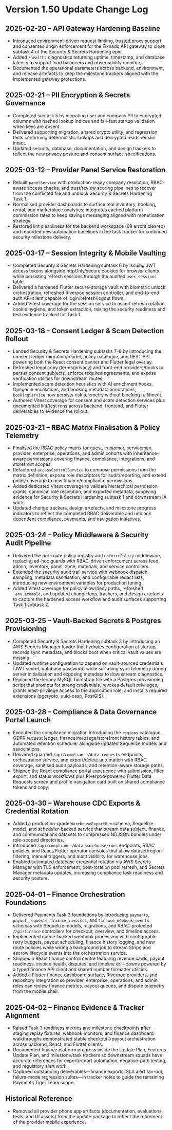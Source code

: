 # Version 1.50 Update Change Log

## 2025-02-20 – API Gateway Hardening Baseline
- Introduced environment-driven request limiting, trusted proxy support, and consented origin enforcement for the Fixnado API gateway to close subtask 4 of the Security & Secrets Hardening epic.
- Added `/healthz` diagnostics returning uptime, timestamp, and database latency to support load balancers and observability monitors.
- Documented the operational parameters across backend, environment, and release artefacts to keep the milestone trackers aligned with the implemented gateway protections.

## 2025-02-21 – PII Encryption & Secrets Governance
- Completed subtask 5 by migrating user and company PII to encrypted columns with hashed lookup indices and fail-fast startup validation when keys are absent.
- Delivered supporting migration, shared crypto utility, and regression tests confirming deterministic lookups and decrypted reads remain intact.
- Updated security, database, documentation, and design trackers to reflect the new privacy posture and consent surface specifications.

## 2025-03-12 – Provider Panel Service Restoration
- Rebuilt `panelService` with production-ready company resolution, RBAC-aware access checks, and trust/review scoring pipelines to recover from the conflicted file and unblock Security & Secrets Hardening Task 1.
- Normalised provider dashboards to surface real inventory, booking, rental, and marketplace analytics; integrates cached platform commission rates to keep savings messaging aligned with monetisation strategy.
- Restored lint cleanliness for the backend workspace (69 errors cleared) and recorded new automation baselines in the task tracker for continued security milestone delivery.

## 2025-03-17 – Session Integrity & Mobile Vaulting
- Completed Security & Secrets Hardening subtask 6 by issuing JWT access tokens alongside httpOnly/secure cookies for browser clients while persisting refresh sessions through the audited `user_sessions` table.
- Delivered a hardened Flutter secure-storage vault with biometric unlock orchestration, refreshed Riverpod session controller, and end-to-end auth API client capable of login/refresh/logout flows.
- Added Vitest coverage for the session service to assert refresh rotation, cookie hygiene, and token extraction, raising the security readiness and test evidence tracked for Task 1.

## 2025-03-18 – Consent Ledger & Scam Detection Rollout
- Landed Security & Secrets Hardening subtasks 7–8 by introducing the consent ledger migration/model, policy catalogue, and REST API powering both the React consent banner and Flutter legal overlay.
- Refreshed legal copy (terms/privacy) and front-end providers/hooks to persist consent subjects, enforce required agreements, and expose verification utilities for downstream routes.
- Implemented scam detection heuristics with AI enrichment hooks, Opsgenie escalations, and booking metadata annotations; `bookingService` now persists risk telemetry without blocking fulfilment.
- Authored Vitest coverage for consent and scam detection services plus documented lint/test runs across backend, frontend, and Flutter deliverables to evidence the rollout.

## 2025-03-21 – RBAC Matrix Finalisation & Policy Telemetry
- Finalised the RBAC policy matrix for guest, customer, serviceman, provider, enterprise, operations, and admin cohorts with inheritance-aware permissions covering finance, compliance, integrations, and storefront scopes.
- Refactored `accessControlService` to compose permissions from the matrix definition, expose role descriptors for audit/reporting, and extend policy coverage to new finance/compliance permissions.
- Added dedicated Vitest coverage to validate hierarchical permission grants, canonical role resolution, and exported metadata, supplying evidence for Security & Secrets Hardening subtask 1 and downstream IA work.
- Updated change trackers, design artefacts, and milestone progress indicators to reflect the completed RBAC deliverable and unblock dependent compliance, payments, and navigation initiatives.

## 2025-03-24 – Policy Middleware & Security Audit Pipeline
- Delivered the per-route policy registry and `enforcePolicy` middleware, replacing ad-hoc guards with RBAC-driven enforcement across feed, admin, inventory, panel, zone, materials, and service controllers.
- Extended the security audit trail service with webhook dispatch, sampling, metadata sanitisation, and configurable redact lists, introducing new environment variables for production tuning.
- Added Vitest coverage for policy allow/deny paths, refreshed `.env.example`, and updated change logs, trackers, and design artefacts to capture the hardened access workflow and audit surfaces supporting Task 1 subtask 2.

## 2025-03-25 – Vault-Backed Secrets & Postgres Provisioning
- Completed Security & Secrets Hardening subtask 3 by introducing an AWS Secrets Manager loader that hydrates configuration at startup, records sync metadata, and blocks boot when critical vault values are missing.
- Updated runtime configuration to depend on vault-sourced credentials (JWT secret, database password) while surfacing sync telemetry during server initialisation and exposing metadata to downstream diagnostics.
- Replaced the legacy MySQL bootstrap file with a Postgres provisioning script that prompts for strong credentials, revokes default privileges, grants least-privilege access to the application role, and installs required extensions (pgcrypto, uuid-ossp, PostGIS).

## 2025-03-28 – Compliance & Data Governance Portal Launch
- Executed the compliance migration introducing the `regions` catalogue, GDPR request ledger, finance/message/storefront history tables, and automated retention scheduler alongside updated Sequelize models and associations.
- Delivered guarded `/api/compliance/data-requests` endpoints, orchestration service, and export/delete automation with RBAC coverage, sanitised audit payloads, and retention-aware storage paths.
- Shipped the React compliance portal experience with submission, filter, export, and status workflows plus Riverpod-powered Flutter Data Requests screen and profile navigation card built on shared compliance tokens and copy.

## 2025-03-30 – Warehouse CDC Exports & Credential Rotation
- Added a production-grade `WarehouseExportRun` schema, Sequelize model, and scheduler-backed service that stream data subject, finance, and communications datasets to compressed NDJSON bundles under role-scoped directories.
- Introduced `/api/compliance/data-warehouse/runs` endpoints, RBAC policies, and React/Flutter operator consoles that allow dataset/region filtering, manual triggers, and audit visibility for warehouse jobs.
- Enabled automated database credential rotation via AWS Secrets Manager with TLS enforcement, post-rotation pool refresh, and Secrets Manager metadata updates, increasing compliance task readiness and security posture.

## 2025-04-01 – Finance Orchestration Foundations
- Delivered Payments Task 3 foundations by introducing `payments`, `payout_requests`, `finance_invoices`, and `finance_webhook_events` schemas with Sequelize models, migrations, and RBAC-protected `/api/finance` controllers for checkout, overview, and timeline access.
- Implemented queue-backed webhook processing with configurable retry budgets, payout scheduling, finance history logging, and new route policies while wiring a background job to stream Stripe and escrow lifecycle events into the orchestration service.
- Shipped a React finance control centre featuring revenue cards, payout readiness, invoice health, disputes, and timeline drill-downs powered by a typed finance API client and shared number formatter utilities.
- Added a Flutter finance dashboard surface, Riverpod providers, and repository integration so provider, enterprise, operations, and admin roles can review finance metrics, payout queues, and dispute telemetry from the mobile shell.

## 2025-04-02 – Finance Evidence & Tracker Alignment
- Raised Task 3 readiness metrics and milestone checkpoints after staging replay fixtures, webhook monitors, and finance dashboard walkthroughs demonstrated stable checkout→payout orchestration across backend, React, and Flutter clients.
- Documented finance platform progress inside the Update Plan, Features Update Plan, and milestone/task trackers so downstream squads have accurate references for export/report automation, negative-path testing, and regulatory alert work.
- Captured outstanding deliverables—finance exports, SLA alert fan-out, failure-mode regression suites—in tracker notes to guide the remaining Payments Tiger Team scope.

## Historical Reference
- Removed all provider phone app artifacts (documentation, evaluations, tests, and UI assets) from the update package to reflect the retirement of the provider mobile experience.
